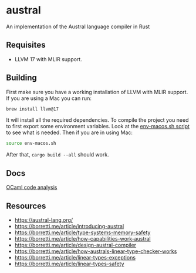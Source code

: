 # austral
An implementation of the Austral language compiler in Rust

## Requisites
- LLVM 17 with MLIR support.

## Building

First make sure you have a working installation of LLVM with MLIR support. If you are using a Mac
you can run:
```bash
brew install llvm@17
```
It will install all the required dependencies.
To compile the project you need to first export some environment variables.
Look at the [env-macos.sh script](env-macos.sh) to see what is needed. Then if you are in using Mac:
```bash
source env-macos.sh
```
After that, `cargo build --all` should work.

## Docs

[OCaml code analysis](docs/ocaml_code_analysis.md)

## Resources
- https://austral-lang.org/
- https://borretti.me/article/introducing-austral
- https://borretti.me/article/type-systems-memory-safety
- https://borretti.me/article/how-capabilities-work-austral
- https://borretti.me/article/design-austral-compiler
- https://borretti.me/article/how-australs-linear-type-checker-works
- https://borretti.me/article/linear-types-exceptions
- https://borretti.me/article/linear-types-safety
